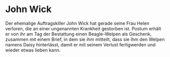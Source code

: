 # John Wick
Der ehemalige Auftragskiller John Wick hat gerade seine Frau Helen verloren, die an einer ungenannten Krankheit gestorben ist. Postum erhält er von ihr am Tag der Bestattung einen Beagle-Welpen als Geschenk, zusammen mit einem Brief, in dem sie ihm mitteilt, dass sie ihm den Welpen namens Daisy hinterlässt, damit er mit seinem Verlust fertigwerden und wieder etwas lieben kann.
